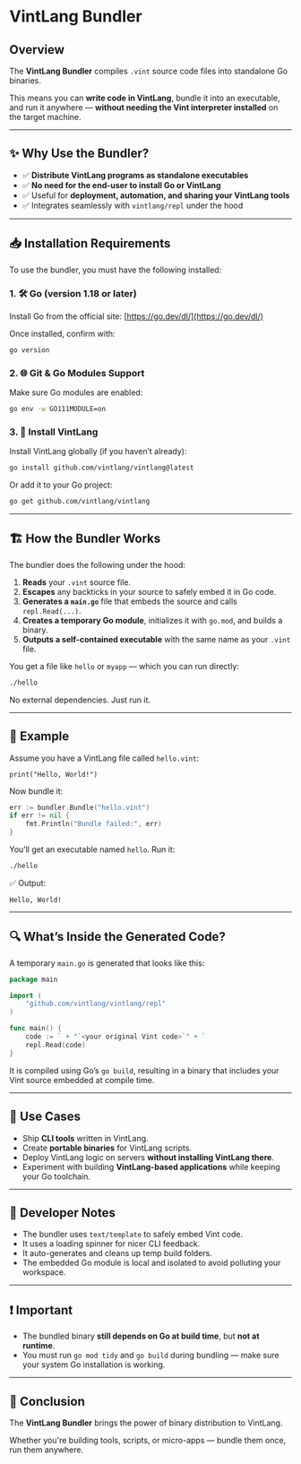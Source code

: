 # VintLang Bundler

## Overview

The **VintLang Bundler** compiles `.vint` source code files into standalone Go binaries.

This means you can **write code in VintLang**, bundle it into an executable, and run it anywhere — **without needing the Vint interpreter installed** on the target machine.

---

## ✨ Why Use the Bundler?

* ✅ **Distribute VintLang programs as standalone executables**
* ✅ **No need for the end-user to install Go or VintLang**
* ✅ Useful for **deployment, automation, and sharing your VintLang tools**
* ✅ Integrates seamlessly with `vintlang/repl` under the hood

---

## 📥 Installation Requirements

To use the bundler, you must have the following installed:

### 1. 🛠️ Go (version 1.18 or later)

Install Go from the official site:
[https://go.dev/dl/](https://go.dev/dl/)

Once installed, confirm with:

```sh
go version
```

### 2. 🌐 Git & Go Modules Support

Make sure Go modules are enabled:

```sh
go env -w GO111MODULE=on
```

### 3. 🧠 Install VintLang

Install VintLang globally (if you haven’t already):

```sh
go install github.com/vintlang/vintlang@latest
```

Or add it to your Go project:

```sh
go get github.com/vintlang/vintlang
```

---

## 🏗️ How the Bundler Works

The bundler does the following under the hood:

1. **Reads** your `.vint` source file.
2. **Escapes** any backticks in your source to safely embed it in Go code.
3. **Generates a `main.go`** file that embeds the source and calls `repl.Read(...)`.
4. **Creates a temporary Go module**, initializes it with `go.mod`, and builds a binary.
5. **Outputs a self-contained executable** with the same name as your `.vint` file.

You get a file like `hello` or `myapp` — which you can run directly:

```sh
./hello
```

No external dependencies. Just run it.

---

## 📂 Example

Assume you have a VintLang file called `hello.vint`:

```vint
print("Hello, World!")
```

Now bundle it:

```go
err := bundler.Bundle("hello.vint")
if err != nil {
	fmt.Println("Bundle failed:", err)
}
```

You’ll get an executable named `hello`. Run it:

```sh
./hello
```

✅ Output:

```
Hello, World!
```

---

## 🔍 What’s Inside the Generated Code?

A temporary `main.go` is generated that looks like this:

```go
package main

import (
	"github.com/vintlang/vintlang/repl"
)

func main() {
	code := ` + "`<your original Vint code>`" + `
	repl.Read(code)
}
```

It is compiled using Go’s `go build`, resulting in a binary that includes your Vint source embedded at compile time.

---

## 🚀 Use Cases

* Ship **CLI tools** written in VintLang.
* Create **portable binaries** for VintLang scripts.
* Deploy VintLang logic on servers **without installing VintLang there**.
* Experiment with building **VintLang-based applications** while keeping your Go toolchain.

---

## 🧰 Developer Notes

* The bundler uses `text/template` to safely embed Vint code.
* It uses a loading spinner for nicer CLI feedback.
* It auto-generates and cleans up temp build folders.
* The embedded Go module is local and isolated to avoid polluting your workspace.

---

## ❗ Important

* The bundled binary **still depends on Go at build time**, but **not at runtime**.
* You must run `go mod tidy` and `go build` during bundling — make sure your system Go installation is working.

---

## 📌 Conclusion

The **VintLang Bundler** brings the power of binary distribution to VintLang.

Whether you're building tools, scripts, or micro-apps — bundle them once, run them anywhere.

